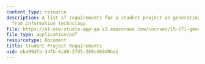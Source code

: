 ```yaml
---
content_type: resource
description: A list of requirements for a student project on generating business value
  from information technology.
file: https://ol-ocw-studio-app-qa.s3.amazonaws.com/courses/15-571-generating-business-value-from-information-technology-spring-2009/eba99dfa34fb6cd027d5288c469d0ba1_MIT15_571s09_proj01.pdf
file_type: application/pdf
resourcetype: Document
title: Student Project Requirements
uid: eba99dfa-34fb-6cd0-27d5-288c469d0ba1
---
```

